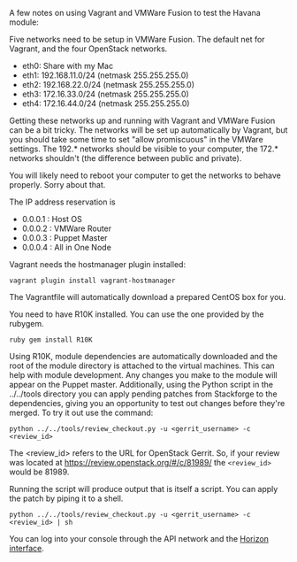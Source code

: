 A few notes on using Vagrant and VMWare Fusion to test the Havana module:

Five networks need to be setup in VMWare Fusion. The default net for
Vagrant, and the four OpenStack networks.

*  eth0: Share with my Mac
*  eth1: 192.168.11.0/24 (netmask 255.255.255.0)
*  eth2: 192.168.22.0/24 (netmask 255.255.255.0)
*  eth3: 172.16.33.0/24 (netmask 255.255.255.0)
*  eth4: 172.16.44.0/24 (netmask 255.255.255.0)

Getting these networks up and running with Vagrant and VMWare Fusion can
be a bit tricky. The networks will be set up automatically by Vagrant,
but you should take some time to set "allow promiscuous" in the VMWare
settings. The 192.* networks should be visible to your computer, the
172.* networks shouldn't (the difference between public and private).

You will likely need to reboot your computer to get the networks to behave
properly. Sorry about that.

The IP address reservation is

* 0.0.0.1  : Host OS
* 0.0.0.2  : VMWare Router
* 0.0.0.3  : Puppet Master
* 0.0.0.4  : All in One Node

Vagrant needs the hostmanager plugin installed:

```
vagrant plugin install vagrant-hostmanager
```

The Vagrantfile will automatically download a prepared CentOS box for you.

You need to have R10K installed. You can use the one provided by the rubygem.

```
ruby gem install R10K
```

Using R10K, module dependencies are automatically downloaded and the root of the module
directory is attached to the virtual machines. This can help with module development.
Any changes you make to the module will appear on the Puppet master. Additionally,
using the Python script in the ../../tools directory you can apply pending patches
from Stackforge to the dependencies, giving you an opportunity to test out changes
before they're merged. To try it out use the command:

```
python ../../tools/review_checkout.py -u <gerrit_username> -c <review_id>
```

The <review_id> refers to the URL for OpenStack Gerrit. So, if your review was located at 
https://review.openstack.org/#/c/81989/ the `<review_id>` would be 81989.

Running the script will produce output that is itself a script. You can apply the patch by
piping it to a shell.

```
python ../../tools/review_checkout.py -u <gerrit_username> -c <review_id> | sh
```

You can log into your console through the API network and the
[Horizon interface](http://192.168.11.4).
